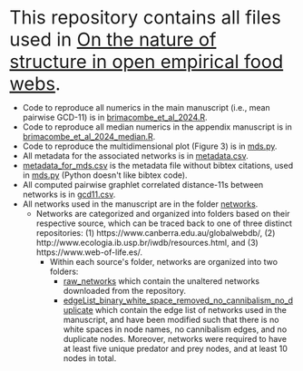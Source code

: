  <font size="+3">This repository contains all files used in <ins>On the nature of structure in open empirical food webs</ins>. </font>

<ul>
  <li>Code to reproduce all numerics in the main manuscript (i.e., mean pairwise GCD-11) is in <ins>brimacombe_et_al_2024.R</ins>.</li>
  <li>Code to reproduce all median numerics in the appendix manuscript is in <ins>brimacombe_et_al_2024_median.R</ins>.</li>
  <li>Code to reproduce the multidimensional plot (Figure 3) is in <ins>mds.py</ins>.</li>
  <li>All metadata for the associated networks is in <ins>metadata.csv</ins>.</li>
  <li><ins>metadata_for_mds.csv</ins> is the metadata file without bibtex citations, used in <ins>mds.py</ins> (Python doesn't like bibtex code).</li>
  <li>All computed pairwise graphlet correlated distance-11s between networks is in <ins>gcd11.csv</ins>.</li>
  <li>All networks used in the manuscript are in the folder <ins>networks</ins>.
  <ul>
    <li>Networks are categorized and organized into folders based on their respective source, which can be traced back to one of three distinct repositories: (1) https://www.canberra.edu.au/globalwebdb/, (2) http://www.ecologia.ib.usp.br/iwdb/resources.html, and (3) https://www.web-of-life.es/.
    <ul>
      <li>Within each source's folder, networks are organized into two folders: 
        <ul>
        <li><ins>raw_networks</ins> which contain the unaltered networks downloaded from the repository.</li> 
        <li><ins>edgeList_binary_white_space_removed_no_cannibalism_no_duplicate</ins> which contain the edge list of networks used in the manuscript, and have been modified such that there is no white spaces in node names, no cannibalism edges, and no duplicate nodes. Moreover, networks were required to have at least five unique predator and prey nodes, and at least 10 nodes in total.</li>
        </ul>
    </ul>
    </li>
  </ul>
  </li>
</ul>
 
